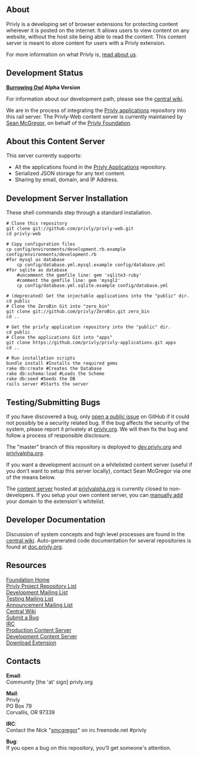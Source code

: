 ## About ##

Privly is a developing set of browser extensions for protecting content wherever it is posted on the internet. It allows users to view content on any website, without the host site being able to read the content. This content server is meant to store content for users with a Privly extension.

For more information on what Privly is, [read about us](https://priv.ly/pages/about).

## Development Status ##

**[Burrowing Owl](https://github.com/privly/privly-organization/wiki/Burrowing) Alpha Version**

For information about our development path, please see the [central wiki](https://github.com/privly/privly-organization/wiki/Version-List).

We are in the process of integrating the [Privly applications](https://github.com/privly/privly-applications) repository into this rail server. The Privly-Web content server is currently maintained by [Sean McGregor](https://github.com/smcgregor), on behalf of the [Privly Foundation](http://www.privly.org).

## About this Content Server ##

This server currently supports:

* All the applications found in the [Privly Applications](https://github.com/privly/privly-applications) repository.
* Serialized JSON storage for any text content.
* Sharing by email, domain, and IP Address.

## Development Server Installation ##

These shell commands step through a standard installation.

    # Clone this repository
    git clone git://github.com/privly/privly-web.git
    cd privly-web
    
    # Copy configuration files
    cp config/environments/development.rb.example config/environments/development.rb
    #for mysql as database
        cp config/database.yml.mysql.example config/database.yml
    #for sqlite as database
        #uncomment the gemfile line: gem 'sqlite3-ruby'
        #comment the gemfile line: gem 'mysql2'
        cp config/database.yml.sqlite.example config/database.yml
    
    # (deprecated) Get the injectable applications into the "public" dir.
    cd public
    # Clone the ZeroBin Git into "zero_bin"
    git clone git://github.com/privly/ZeroBin.git zero_bin
    cd .. 
    
    # Get the privly application repository into the "public" dir.
    cd public
    # Clone the applications Git into "apps"
    git clone https://github.com/privly/privly-applications.git apps
    cd ..
    
    # Run installation scripts
    bundle install #Installs the required gems
    rake db:create #Creates the Database
    rake db:schema:load #Loads the Scheme
    rake db:seed #Seeds the DB
    rails server #Starts the server

## Testing/Submitting Bugs ##

If you have discovered a bug, only [open a public issue](https://github.com/privly/privly-web/issues/new) on GitHub if it could not possibly be a security related bug. If the bug affects the security of the system, please report it privately at [privly.org](http://www.privly.org/content/bug-report). We will then fix the bug and follow a process of responsible disclosure.

The "master" branch of this repository is deployed to [dev.privly.org](https://dev.privly.org) and [privlyalpha.org](https://privlyalpha.org).

If you want a development account on a whitelisted content server (useful if you don't want to setup this server locally), contact Sean McGregor via one of the means below.

The [content server](https://github.com/privly/privly-web) hosted at [privlyalpha.org](https://privlyalpha.org) is currently closed to non-developers. If you setup your own content server, you can [manually add](https://github.com/privly/privly-organization/wiki/Manually-Adding-Domains-to-the-Whitelist) your domain to the extension's whitelist.

## Developer Documentation ##

Discussion of system concepts and high level processes are found in the [central wiki](https://github.com/privly/privly-organization/wiki). Auto-generated code documentation for several repositories is found at [doc.privly.org](http://doc.privly.org).

## Resources ##

[Foundation Home](http://www.privly.org)  
[Privly Project Repository List](https://github.com/privly)  
[Development Mailing List](http://groups.google.com/group/privly)  
[Testing Mailing List](http://groups.google.com/group/privly-test)  
[Announcement Mailing List](http://groups.google.com/group/privly-announce)  
[Central Wiki](https://github.com/privly/privly-organization/wiki)  
[Submit a Bug](http://www.privly.org/content/bug-report)  
[IRC](http://www.privly.org/content/irc)  
[Production Content Server](https://privlyalpha.org)  
[Development Content Server](https://dev.privly.org)  
[Download Extension](https://priv.ly/pages/download)  

## Contacts ##

**Email**:  
Community [the 'at' sign] privly.org  

**Mail**:  
Privly  
PO Box 79  
Corvallis, OR 97339 
 
**IRC**:  
Contact the Nick "[smcgregor](https://github.com/smcgregor)" on irc.freenode.net #privly

**Bug**:  
If you open a bug on this repository, you'll get someone's attention.

